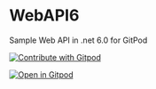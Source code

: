 # WebAPI6
Sample Web API in .net 6.0 for GitPod


<a href="https://gitpod.io/#https://github.com/xmione/WebAPI6">
  <img
    src="https://img.shields.io/badge/Contribute%20with-Gitpod-908a85?logo=gitpod"
    alt="Contribute with Gitpod"
  />
</a>

[![Open in Gitpod](https://gitpod.io/button/open-in-gitpod.svg)](https://gitpod.io/#https://github.com/xmione/WebAPI6)
